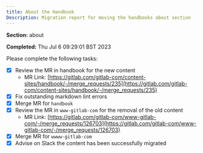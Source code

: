 ```yaml
---
title: About the Handbook
Description: Migration report for moving the handbooks about section
---
```


**Section:** about

**Completed:** Thu Jul  6 09:29:01 BST 2023

Please complete the following tasks:

- [x] Review the MR in handbook for the new content
  - MR Link: [https://gitlab.com/gitlab-com/content-sites/handbook/-/merge_requests/235](https://gitlab.com/gitlab-com/content-sites/handbook/-/merge_requests/235)
- [x] Fix outstanding markdown lint errors
- [x] Merge MR for `handbook`
- [x] Review the MR in `www-gitlab-com` for the removal of the old content
  - MR Link: [https://gitlab.com/gitlab-com/www-gitlab-com/-/merge_requests/126703](https://gitlab.com/gitlab-com/www-gitlab-com/-/merge_requests/126703)
- [x] Merge MR for `wwww-gitlab-com`
- [x] Advise on Slack the content has been successfully migrated
